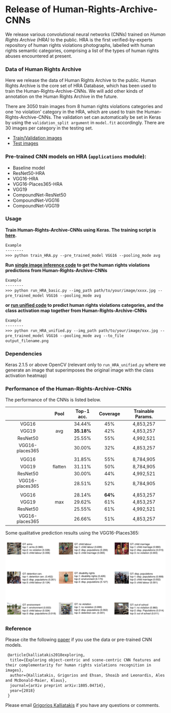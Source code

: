 # Release of Human-Rights-Archive-CNNs

We release various convolutional neural networks (CNNs) trained on _Human Rights Archive (HRA)_ to the public.
HRA is the first verified-by-experts repository of human rights violations photographs, labelled with human rights semantic categories,
comprising a list of the types of human rights abuses encountered at present.

### Data of Human Rights Archive

Here we release the data of Human Rights Archive to the public.
Human Rights Archive is the core set of HRA Database, which has been used to train the Human-Rights-Archive-CNNs.
We will add other kinds of annotation on the Human Rights Archive in the future.

There are 3050 train images from 8 human rights violations categories and one 'no violation' category in the HRA,
which are used to train the Human-Rights-Archive-CNNs.
The validation set can automatically be set in Keras by using the `validation_split argument` in `model.fit` accordingly.
There are 30 images per category in the testing set.

* [Train/Validation images](https://github.com/GKalliatakis/Human-Rights-Archive-CNNs/releases/download/v1.0/train_val.zip)
* [Test images](https://github.com/GKalliatakis/Human-Rights-Archive-CNNs/releases/download/v1.0/test.zip)

### Pre-trained CNN models on HRA (`applications` module):

* Baseline model
* ResNet50-HRA
* VGG16-HRA
* VGG16-Places365-HRA
* VGG19
* CompoundNet-ResNet50
* CompoundNet-VGG16
* CompoundNet-VGG19


### Usage

**Train Human-Rights-Archive-CNNs using Keras. The training script is [here](https://github.com/GKalliatakis/Human-Rights-Archive-CNNs/blob/master/train_HRA.py).**

    Example
    --------
    >>> python train_HRA.py --pre_trained_model VGG16 --pooling_mode avg


**Run [single image inference code](https://github.com/GKalliatakis/Human-Rights-Archive-CNNs/blob/master/run_HRA_basic.py) to get the human rights violations predictions from Human-Rights-Archive-CNNs**

    Example
    --------
    >>> python run_HRA_basic.py --img_path path/to/your/image/xxxx.jpg --pre_trained_model VGG16 --pooling_mode avg

**or [run unified code](https://github.com/GKalliatakis/Human-Rights-Archive-CNNs/blob/master/run_HRA_unified.py) to predict human rights violations categories,
and the class activation map together from Human-Rights-Archive-CNNs**

    Example
    --------
    >>> python run_HRA_unified.py --img_path path/to/your/image/xxx.jpg --pre_trained_model VGG16 --pooling_mode avg --to_file output_filename.png


### Dependencies

Keras 2.1.5 or above
OpenCV (relevant only to `run_HRA_unified.py` where we generate an image that superimposes the original image with the class activation heatmap)



### Performance of the Human-Rights-Archive-CNNs

The performance of the CNNs is listed below.


|                 |   Pool  | Top-1 acc. | Coverage | Trainable Params. |
|:---------------:|:-------:|:----------:|:--------:|:-----------------:|
|      VGG16      |         |   34.44%   |    45%   |     4,853,257     |
|      VGG19      |   avg   | **35.18%** |    42%   |     4,853,257     |
|     ResNet50    |         |   25.55%   |    55%   |     4,992,521     |
| VGG16-places365 |         |   30.00%   |    32%   |     4,853,257     |
|                 |         |            |          |                   |
|      VGG16      |         |   31.85%   |    55%   |     8,784,905     |
|      VGG19      | flatten |   31.11%   |    50%   |     8,784,905     |
|     ResNet50    |         |   30.00%   |    44%   |     4,992,521     |
| VGG16-places365 |         |   28.51%   |    52%   |     8,784,905     |
|                 |         |            |          |                   |
|      VGG16      |         |   28.14%   |  **64%** |     4,853,257     |
|      VGG19      |   max   |   29.62%   |    61%   |     4,853,257     |
|     ResNet50    |         |   25.55%   |    61%   |     4,992,521     |
| VGG16-places365 |         |   26.66%   |    51%   |     4,853,257     |


Some qualitative prediction results using the VGG16-Places365:

<p align="center">
  <img src="https://github.com/GKalliatakis/Human-Rights-Archive-CNNs/blob/master/fig8.png?raw=true"/>
</p>



### Reference

Please cite the following [paper](https://arxiv.org/pdf/1805.04714.pdf) if you use the data or pre-trained CNN models.

```
 @article{kalliatakis2018exploring,
  title={Exploring object-centric and scene-centric CNN features and their complementarity for human rights violations recognition in images},
  author={Kalliatakis, Grigorios and Ehsan, Shoaib and Leonardis, Ales and McDonald-Maier, Klaus},
  journal={arXiv preprint arXiv:1805.04714},
  year={2018}
 }

```


Please email [Grigorios Kalliatakis](mailto:gkallia@essex.ac.uk) if you have any questions or comments.